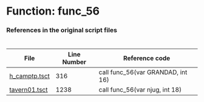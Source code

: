 # Function: func_56 
### References in the original script files

#

| File | Line Number | Reference code |
| --- | --- | --- |
| [h_camptp.tsct](../../../out/h_camptp.tsct#L316) | 316 | call func_56(var GRANDAD, int 16) |
| [tavern01.tsct](../../../out/tavern01.tsct#L1238) | 1238 | call func_56(var njug, int 18) |
